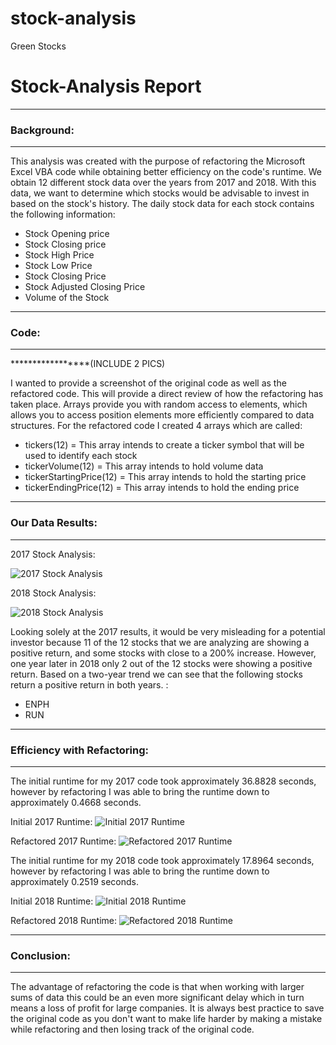 # stock-analysis
Green Stocks
# Stock-Analysis Report
---

### Background:

---

This analysis was created with the purpose of refactoring the Microsoft Excel VBA code while obtaining better efficiency on the code's runtime. We obtain 12 different stock data over the years from 2017 and 2018. With this data, we want to determine which stocks would be advisable to invest in based on the stock's history. The daily stock data for each stock contains the following information: 

- Stock Opening price
- Stock Closing price 
- Stock High Price
- Stock Low Price
- Stock Closing Price 
- Stock Adjusted Closing Price
- Volume of the Stock


---

### Code:

---

*****************(INCLUDE 2 PICS) 

I wanted to provide a screenshot of the original code as well as the refactored code. This will provide a direct review of how the refactoring has taken place. Arrays provide you with random access to elements, which allows you to access position elements more efficiently compared to data structures. For the refactored code I created 4 arrays which are called:

- tickers(12) = This array intends to create a ticker symbol that will be used to identify each stock
- tickerVolume(12) = This array intends to hold volume data
- tickerStartingPrice(12) = This array intends to hold the starting price 
- tickerEndingPrice(12) = This array intends to hold the ending price 

---

### Our Data Results: 

---

2017 Stock Analysis:

![2017 Stock Analysis](https://ibb.co/JmZSq4B)

2018 Stock Analysis:

![2018 Stock Analysis](https://ibb.co/1Qq31hz)



Looking solely at the 2017 results, it would be very misleading for a potential investor because 11 of the 12 stocks that we are analyzing are showing a positive return, and some stocks with close to a 200% increase. However, one year later in 2018 only 2 out of the 12 stocks were showing a positive return. Based on a two-year trend we can see that the following stocks return a positive return in both years. : 

- ENPH 
- RUN

---

### Efficiency with Refactoring: 
---

The initial runtime for my 2017 code took approximately 36.8828 seconds, however by refactoring I was able to bring the runtime down to approximately 0.4668 seconds. 

Initial 2017 Runtime:
![Initial 2017 Runtime](https://ibb.co/tZWRzth)

Refactored 2017 Runtime: 
![Refactored 2017 Runtime](https://ibb.co/sW7t9Jr)

The initial runtime for my 2018 code took approximately 17.8964 seconds, however by refactoring I was able to bring the runtime down to approximately 0.2519 seconds. 

Initial 2018 Runtime:
![Initial 2018 Runtime](https://ibb.co/tZWRzth)

Refactored 2018 Runtime: 
![Refactored 2018 Runtime](https://ibb.co/wSLs2sY)

----

### Conclusion: 

---
 
The advantage of refactoring the code is that when working with larger sums of data this could be an even more significant delay which in turn means a loss of profit for large companies. It is always best practice to save the original code as you don't want to make life harder by making a mistake while refactoring and then losing track of the original code. 
